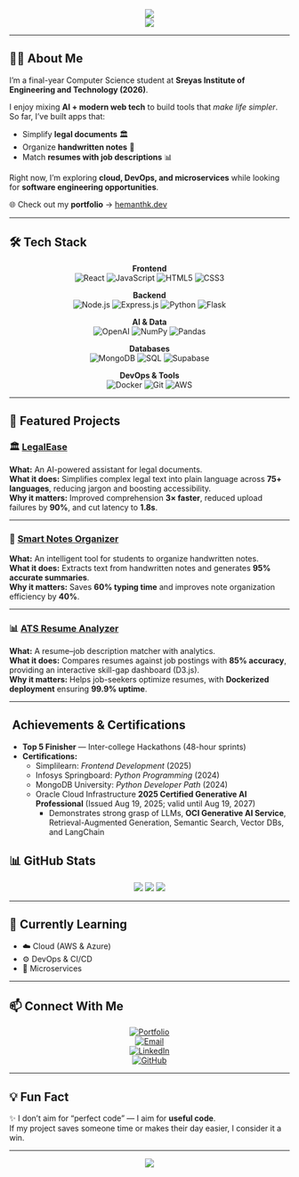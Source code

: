 <!-- Header with animation -->
<div align="center">
  <img src="https://capsule-render.vercel.app/api?type=waving&color=gradient&height=200&section=header&text=Naveen%20Hemanth%20Kokkonda&fontSize=40&fontAlignY=35&animation=twinkling&desc=AI%20%7C%20Full-Stack%20Developer%20%7C%20Problem%20Solver&descAlignY=55"/>
</div>

<!-- Typing SVG -->
<div align="center">
  <img src="https://readme-typing-svg.herokuapp.com?font=Fira+Code&size=22&duration=3000&pause=500&center=true&vCenter=true&width=600&lines=Hi+there+👋;I'm+a+CS+Student+(Class+of+2026);I+love+building+AI-powered+Full-Stack+Apps;Always+learning+Cloud+%7C+DevOps+%7C+Microservices"/>
</div>

---

## 👨‍💻 About Me  

I’m a final-year Computer Science student at **Sreyas Institute of Engineering and Technology (2026)**.  

I enjoy mixing **AI + modern web tech** to build tools that *make life simpler*.  
So far, I’ve built apps that:  
- Simplify **legal documents** 🏛️  
- Organize **handwritten notes** 📝  
- Match **resumes with job descriptions** 📊  

Right now, I’m exploring **cloud, DevOps, and microservices** while looking for **software engineering opportunities**.  

🌐 Check out my **portfolio** → [hemanthk.dev](https://hemanthk.dev)  

---

## 🛠️ Tech Stack  

<div align="center">

**Frontend**  
![React](https://img.shields.io/badge/React-20232A?style=for-the-badge&logo=react&logoColor=61DAFB)
![JavaScript](https://img.shields.io/badge/JavaScript-F7DF1E?style=for-the-badge&logo=javascript&logoColor=black)
![HTML5](https://img.shields.io/badge/HTML5-E34F26?style=for-the-badge&logo=html5&logoColor=white)
![CSS3](https://img.shields.io/badge/CSS3-1572B6?style=for-the-badge&logo=css3&logoColor=white)

**Backend**  
![Node.js](https://img.shields.io/badge/Node.js-43853D?style=for-the-badge&logo=node.js&logoColor=white)
![Express.js](https://img.shields.io/badge/Express.js-404D59?style=for-the-badge)
![Python](https://img.shields.io/badge/Python-3776AB?style=for-the-badge&logo=python&logoColor=white)
![Flask](https://img.shields.io/badge/Flask-000000?style=for-the-badge&logo=flask&logoColor=white)

**AI & Data**  
![OpenAI](https://img.shields.io/badge/OpenAI-412991?style=for-the-badge&logo=openai&logoColor=white)
![NumPy](https://img.shields.io/badge/numpy-%23013243.svg?style=for-the-badge&logo=numpy&logoColor=white)
![Pandas](https://img.shields.io/badge/pandas-%23150458.svg?style=for-the-badge&logo=pandas&logoColor=white)

**Databases**  
![MongoDB](https://img.shields.io/badge/MongoDB-4EA94B?style=for-the-badge&logo=mongodb&logoColor=white)
![SQL](https://img.shields.io/badge/SQL-316192?style=for-the-badge&logo=postgresql&logoColor=white)
![Supabase](https://img.shields.io/badge/Supabase-3ECF8E?style=for-the-badge&logo=supabase&logoColor=white)

**DevOps & Tools**  
![Docker](https://img.shields.io/badge/Docker-2496ED?style=for-the-badge&logo=docker&logoColor=white)
![Git](https://img.shields.io/badge/Git-F05032?style=for-the-badge&logo=git&logoColor=white)
![AWS](https://img.shields.io/badge/AWS-232F3E?style=for-the-badge&logo=amazon-aws&logoColor=white)

</div>

---

## 🚀 Featured Projects  

### 🏛️ [LegalEase](https://legalease-frontend-ihrt.onrender.com/)  
**What:** An AI-powered assistant for legal documents.  
**What it does:** Simplifies complex legal text into plain language across **75+ languages**, reducing jargon and boosting accessibility.  
**Why it matters:** Improved comprehension **3× faster**, reduced upload failures by **90%**, and cut latency to **1.8s**.  

---

### 📝 [Smart Notes Organizer](https://smart-note-organizer-1.onrender.com/)  
**What:** An intelligent tool for students to organize handwritten notes.  
**What it does:** Extracts text from handwritten notes and generates **95% accurate summaries**.  
**Why it matters:** Saves **60% typing time** and improves note organization efficiency by **40%**.  

---

### 📊 [ATS Resume Analyzer](https://ats-v3.onrender.com/)  
**What:** A resume–job description matcher with analytics.  
**What it does:** Compares resumes against job postings with **85% accuracy**, providing an interactive skill-gap dashboard (D3.js).  
**Why it matters:** Helps job-seekers optimize resumes, with **Dockerized deployment** ensuring **99.9% uptime**.  

---


## ​ Achievements & Certifications  

- **Top 5 Finisher** — Inter-college Hackathons (48-hour sprints)  
- **Certifications:**  
  - Simplilearn: *Frontend Development* (2025)  
  - Infosys Springboard: *Python Programming* (2024)  
  - MongoDB University: *Python Developer Path* (2024)  
  - Oracle Cloud Infrastructure **2025 Certified Generative AI Professional** (Issued Aug 19, 2025; valid until Aug 19, 2027)  
    - Demonstrates strong grasp of LLMs, **OCI Generative AI Service**, Retrieval-Augmented Generation, Semantic Search, Vector DBs, and LangChain  

## 📊 GitHub Stats  

<div align="center">
  <img src="https://github-profile-summary-cards.vercel.app/api/cards/profile-details?username=hemanth090&theme=radical"/>
  <img src="https://github-readme-stats.vercel.app/api/top-langs/?username=hemanth090&layout=compact&theme=radical&hide_border=true"/>
  <img src="https://github-readme-streak-stats.herokuapp.com/?user=hemanth090&theme=radical&hide_border=true"/>
</div>

---

## 🌱 Currently Learning  

- ☁️ Cloud (AWS & Azure)  
- ⚙️ DevOps & CI/CD  
- 🧩 Microservices  

---

## 📫 Connect With Me  

<div align="center">
  
[![Portfolio](https://img.shields.io/badge/Portfolio-000000?style=for-the-badge&logo=vercel&logoColor=white)](https://hemanthk.dev)  
[![Email](https://img.shields.io/badge/Email-D14836?style=for-the-badge&logo=gmail&logoColor=white)](mailto:naveenhemanth4@gmail.com)  
[![LinkedIn](https://img.shields.io/badge/LinkedIn-0077B5?style=for-the-badge&logo=linkedin&logoColor=white)](https://www.linkedin.com/in/hemanthkokkonda/)  
[![GitHub](https://img.shields.io/badge/GitHub-100000?style=for-the-badge&logo=github&logoColor=white)](https://github.com/hemanth090)  

</div>

---

## 💡 Fun Fact  

✨ I don’t aim for “perfect code” — I aim for **useful code**.  
If my project saves someone time or makes their day easier, I consider it a win.  

---

<!-- Footer -->
<div align="center">
  <img src="https://capsule-render.vercel.app/api?type=waving&color=gradient&height=120&section=footer"/>
</div>
